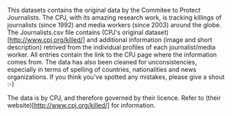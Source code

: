 This datasets contains the original data by the Commitee to Protect Journalists. 
The CPJ, with its amazing research work, is tracking killings of journalists (since 1992) and media workers (since 2003) around the globe.
The Journalists.csv file contains (CPJ's original dataset)[http://www.cpj.org/killed/] and additional information (image and short description) retrived from the individual profiles of each journalist/media worker.
All entries contain the link to the CPJ page where the information comes from.
The data has also been cleaned for unconsistencies, especially in terms of spelling of countries, nationalities and news organizations.
If you think you've spotted any mistakes, please give a shout :-)

The data is by CPJ, and therefore governed by their licence. Refer to (their website)[http://www.cpj.org/killed/] for information.
